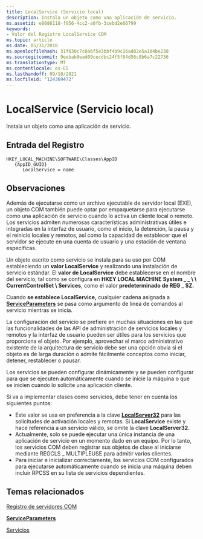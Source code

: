 ```yaml
---
title: LocalService (Servicio local)
description: Instala un objeto como una aplicación de servicio.
ms.assetid: e8086118-f956-4cc2-a0fb-3cebd2e66799
keywords:
- Valor del Registro LocalService COM
ms.topic: article
ms.date: 05/31/2018
ms.openlocfilehash: 31f630c7c0a6f5e3bbf4b9c26ad82e5a104be238
ms.sourcegitcommit: 9eebab0ead09cecdbc24f5f84d56c8b6a7c22736
ms.translationtype: MT
ms.contentlocale: es-ES
ms.lasthandoff: 09/10/2021
ms.locfileid: "124369472"
---
```

# <a name="localservice"></a>LocalService (Servicio local)

Instala un objeto como una aplicación de servicio.

## <a name="registry-entry"></a>Entrada del Registro

```
HKEY_LOCAL_MACHINE\SOFTWARE\Classes\AppID
   {AppID_GUID}
      LocalService = name
```

## <a name="remarks"></a>Observaciones

Además de ejecutarse como un archivo ejecutable de servidor local (EXE), un objeto COM también puede optar por empaquetarse para ejecutarse como una aplicación de servicio cuando lo activa un cliente local o remoto. Los servicios admiten numerosas características administrativas útiles e integradas en la interfaz de usuario, como el inicio, la detención, la pausa y el reinicio locales y remotos, así como la capacidad de establecer que el servidor se ejecute en una cuenta de usuario y una estación de ventana específicas.

Un objeto escrito como servicio se instala para su uso por COM estableciendo un **valor LocalService** y realizando una instalación de servicio estándar. El **valor de LocalService** debe establecerse en el nombre del servicio, tal como se configura en **HKEY LOCAL MACHINE System \_ \_ \\ \\ CurrentControlSet \\ Services**, como el valor **predeterminado de REG \_ SZ.**

Cuando **se establece LocalService,** cualquier cadena asignada a [**ServiceParameters**](serviceparameters.md) se pasa como argumento de línea de comandos al servicio mientras se inicia.

La configuración del servicio se prefiere en muchas situaciones en las que las funcionalidades de las API de administración de servicios locales y remotos y la interfaz de usuario pueden ser útiles para los servicios que proporciona el objeto. Por ejemplo, aprovechar el marco administrativo existente de la arquitectura de servicio debe ser una opción obvia si el objeto es de larga duración o admite fácilmente conceptos como iniciar, detener, restablecer o pausar.

Los servicios se pueden configurar dinámicamente y se pueden configurar para que se ejecuten automáticamente cuando se inicie la máquina o que se inicien cuando lo solicite una aplicación cliente.

Si va a implementar clases como servicios, debe tener en cuenta los siguientes puntos:

-   Este valor se usa en preferencia a la clave [**LocalServer32**](localserver32.md) para las solicitudes de activación locales y remotas. Si **LocalService** existe y hace referencia a un servicio válido, se omite la clave **LocalServer32.**
-   Actualmente, solo se puede ejecutar una única instancia de una aplicación de servicio en un momento dado en un equipo. Por lo tanto, los servicios COM deben registrar sus objetos de clase al iniciarse mediante REGCLS \_ MULTIPLEUSE para admitir varios clientes.
-   Para iniciar e inicializar correctamente, los servicios COM configurados para ejecutarse automáticamente cuando se inicia una máquina deben incluir RPCSS en su lista de servicios dependientes.

## <a name="related-topics"></a>Temas relacionados

<dl> <dt>

[Registro de servidores COM](registering-com-servers.md)
</dt> <dt>

[**ServiceParameters**](serviceparameters.md)
</dt> <dt>

[Servicios](/windows/desktop/Services/services)
</dt> </dl>

 

 